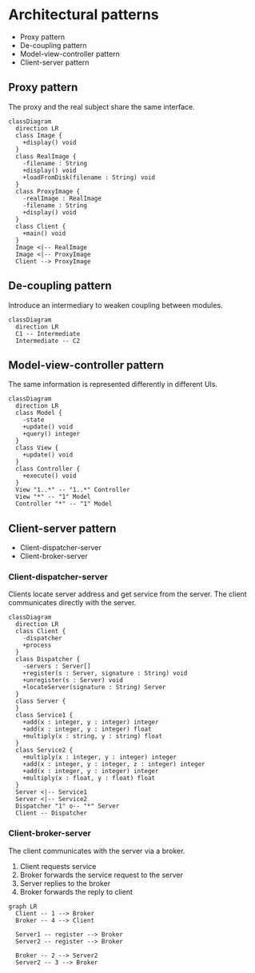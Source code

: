 # Architectural patterns

- Proxy pattern
- De-coupling pattern
- Model-view-controller pattern
- Client-server pattern

## Proxy pattern

The proxy and the real subject share the same interface.

```mermaid
classDiagram
  direction LR
  class Image {
    +display() void
  }
  class RealImage {
    -filename : String
    +display() void
    +loadFromDisk(filename : String) void
  }
  class ProxyImage {
    -realImage : RealImage
    -filename : String
    +display() void
  }
  class Client {
    +main() void
  }
  Image <|-- RealImage
  Image <|-- ProxyImage
  Client --> ProxyImage
```

## De-coupling pattern

Introduce an intermediary to weaken coupling between modules.

```mermaid
classDiagram
  direction LR
  C1 -- Intermediate
  Intermediate -- C2
```

## Model-view-controller pattern

The same information is represented differently in different UIs.

```mermaid
classDiagram
  direction LR
  class Model {
    -state
    +update() void
    +query() integer
  }
  class View {
    +update() void
  }
  class Controller {
    +execute() void
  }
  View "1..*" -- "1..*" Controller
  View "*" -- "1" Model
  Controller "*" -- "1" Model
```

## Client-server pattern

- Client-dispatcher-server
- Client-broker-server

### Client-dispatcher-server

Clients locate server address and get service from the server. The client
communicates directly with the server.

```mermaid
classDiagram
  direction LR
  class Client {
    -dispatcher
    +process
  }
  class Dispatcher {
    -servers : Server[]
    +register(s : Server, signature : String) void
    +unregister(s : Server) void
    +locateServer(signature : String) Server
  }
  class Server {
  }
  class Service1 {
    +add(x : integer, y : integer) integer
    +add(x : integer, y : integer) float
    +multiply(x : string, y : string) float
  }
  class Service2 {
    +multiply(x : integer, y : integer) integer
    +add(x : integer, y : integer, z : integer) integer
    +add(x : integer, y : integer) integer
    +multiply(x : float, y : float) float
  }
  Server <|-- Service1
  Server <|-- Service2
  Dispatcher "1" o-- "*" Server
  Client -- Dispatcher
```

### Client-broker-server

The client communicates with the server via a broker.

1.  Client requests service
1.  Broker forwards the service request to the server
1.  Server replies to the broker
1.  Broker forwards the reply to client

```mermaid
graph LR
  Client -- 1 --> Broker
  Broker -- 4 --> Client

  Server1 -- register --> Broker
  Server2 -- register --> Broker

  Broker -- 2 --> Server2
  Server2 -- 3 --> Broker
```
